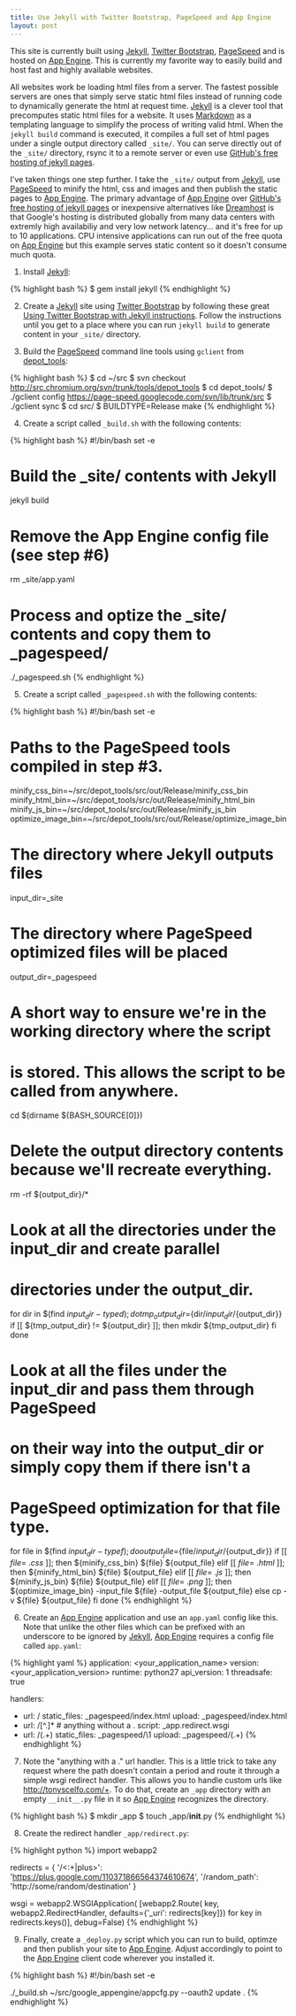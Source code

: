 ```yaml
---
title: Use Jekyll with Twitter Bootstrap, PageSpeed and App Engine
layout: post
---
```


This site is currently built using [Jekyll](http://jekyllrb.com/), [Twitter Bootstrap](http://twitter.github.io/bootstrap/), [PageSpeed](https://developers.google.com/speed/pagespeed/) and is hosted on [App Engine](https://developers.google.com/appengine/).  This is currently my favorite way to easily build and host fast and highly available websites.

All websites work be loading html files from a server.  The fastest possible servers are ones that simply serve static html files instead of running code to dynamically generate the html at request time.  [Jekyll](http://jekyllrb.com/) is a clever tool that precomputes static html files for a website.  It uses [Markdown](http://daringfireball.net/projects/markdown/) as a templating language to simplify the process of writing valid html.  When the `jekyll build` command is executed, it compiles a full set of html pages under a single output directory called `_site/`.  You can serve directly out of the `_site/` directory, rsync it to a remote server or even use [GitHub's free hosting of jekyll pages](https://help.github.com/articles/using-jekyll-with-pages).

I've taken things one step further.  I take the `_site/` output from [Jekyll](http://jekyllrb.com/), use [PageSpeed](https://developers.google.com/speed/pagespeed/) to minify the html, css and images and then publish the static pages to [App Engine](https://developers.google.com/appengine/).  The primary advantage of [App Engine](https://developers.google.com/appengine/) over [GitHub's free hosting of jekyll pages](https://help.github.com/articles/using-jekyll-with-pages) or inexpensive alternatives like [Dreamhost](http://dreamhost.com/) is that Google's hosting is distributed globally from many data centers with extremly high availabiliy and very low network latency... and it's free for up to 10 applications.  CPU intensive applications can run out of the free quota on [App Engine](https://developers.google.com/appengine/) but this example serves static content so it doesn't consume much quota.

1. Install [Jekyll](http://jekyllrb.com/):

{% highlight bash %}
$ gem install jekyll
{% endhighlight %}

2. Create a [Jekyll](http://jekyllrb.com/) site using [Twitter Bootstrap](http://twitter.github.io/bootstrap/) by following these great [Using Twitter Bootstrap with Jekyll instructions](http://brizzled.clapper.org/blog/2012/03/05/using-twitter-bootstrap-with-jekyll/).  Follow the instructions until you get to a place where you can run `jekyll build` to generate content in your `_site/` directory.

3. Build the [PageSpeed](https://developers.google.com/speed/pagespeed/) command line tools using `gclient` from [depot_tools](http://dev.chromium.org/developers/how-tos/depottools):

{% highlight bash %}
$ cd ~/src
$ svn checkout http://src.chromium.org/svn/trunk/tools/depot_tools
$ cd depot_tools/
$ ./gclient config https://page-speed.googlecode.com/svn/lib/trunk/src
$ ./gclient sync
$ cd src/
$ BUILDTYPE=Release make
{% endhighlight %}

4. Create a script called `_build.sh` with the following contents:

{% highlight bash %}
#!/bin/bash
set -e

# Build the _site/ contents with Jekyll
jekyll build

# Remove the App Engine config file (see step #6)
rm _site/app.yaml

# Process and optize the _site/ contents and copy them to _pagespeed/
./_pagespeed.sh
{% endhighlight %}

5. Create a script called `_pagespeed.sh` with the following contents:

{% highlight bash %}
#!/bin/bash
set -e

# Paths to the PageSpeed tools compiled in step #3.
minify_css_bin=~/src/depot_tools/src/out/Release/minify_css_bin
minify_html_bin=~/src/depot_tools/src/out/Release/minify_html_bin
minify_js_bin=~/src/depot_tools/src/out/Release/minify_js_bin
optimize_image_bin=~/src/depot_tools/src/out/Release/optimize_image_bin

# The directory where Jekyll outputs files
input_dir=_site
# The directory where PageSpeed optimized files will be placed
output_dir=_pagespeed

# A short way to ensure we're in the working directory where the script
# is stored.  This allows the script to be called from anywhere.
cd $(dirname ${BASH_SOURCE[0]})

# Delete the output directory contents because we'll recreate everything.
rm -rf ${output_dir}/*

# Look at all the directories under the input_dir and create parallel
# directories under the output_dir.
for dir in $(find ${input_dir} -type d); do
  tmp_output_dir=${dir/${input_dir}/${output_dir}}
  if [[ ${tmp_output_dir} != ${output_dir} ]]; then
    mkdir ${tmp_output_dir}
  fi
done

# Look at all the files under the input_dir and pass them through PageSpeed
# on their way into the output_dir or simply copy them if there isn't a
# PageSpeed optimization for that file type.
for file in $(find ${input_dir} -type f); do
  output_file=${file/${input_dir}/${output_dir}}
  if [[ ${file} =~ .css$ ]]; then
    ${minify_css_bin} ${file} ${output_file}
  elif [[ ${file} =~ .html$ ]]; then
    ${minify_html_bin} ${file} ${output_file}
  elif [[ ${file} =~ .js$ ]]; then
    ${minify_js_bin} ${file} ${output_file}
  elif [[ ${file} =~ .png$ ]]; then
    ${optimize_image_bin} -input_file ${file} -output_file ${output_file}
  else
    cp -v ${file} ${output_file}
  fi
done
{% endhighlight %}

6. Create an [App Engine](https://developers.google.com/appengine/) application and use an `app.yaml` config like this.  Note that unlike the other files which can be prefixed with an underscore to be ignored by [Jekyll](http://jekyllrb.com/), [App Engine](https://developers.google.com/appengine/) requires a config file called `app.yaml`:

{% highlight yaml %}
application: <your_application_name>
version: <your_application_version>
runtime: python27
api_version: 1
threadsafe: true

handlers:
- url: /
  static_files: _pagespeed/index.html
  upload: _pagespeed/index.html
- url: /[^\.]* # anything without a .
  script: _app.redirect.wsgi
- url: /(.+)
  static_files: _pagespeed/\1
  upload: _pagespeed/(.+)
{% endhighlight %}

7. Note the "anything with a ." url handler.  This is a little trick to take any request where the path doesn't contain a period and route it through a simple wsgi redirect handler.  This allows you to handle custom urls like http://tonyscelfo.com/+.  To do that, create an `_app` directory with an empty `__init__.py` file in it so [App Engine](https://developers.google.com/appengine/) recognizes the directory.

{% highlight bash %}
$ mkdir _app
$ touch _app/__init__.py
{% endhighlight %}

8. Create the redirect handler `_app/redirect.py`:

{% highlight python %}
import webapp2

redirects = {
    '/<:\+|plus>': 'https://plus.google.com/110371866564374610674',
    '/random_path': 'http://some/random/destination'
}

wsgi = webapp2.WSGIApplication(
    [webapp2.Route(
        key,
        webapp2.RedirectHandler,
        defaults={'_uri': redirects[key]})
        for key in redirects.keys()],
    debug=False)
{% endhighlight %}

9. Finally, create a `_deploy.py` script which you can run to build, optimze and then publish your site to [App Engine](https://developers.google.com/appengine/).  Adjust accordingly to point to the [App Engine](https://developers.google.com/appengine/) client code wherever you installed it.

{% highlight bash %}
#!/bin/bash
set -e

./_build.sh
~/src/google_appengine/appcfg.py --oauth2 update .
{% endhighlight %}
